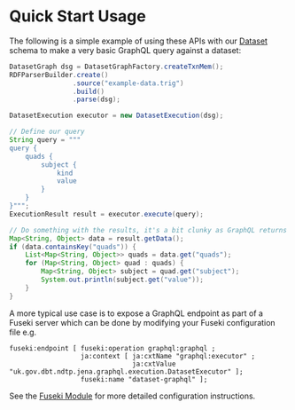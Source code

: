 # Quick Start Usage

The following is a simple example of using these APIs with our [Dataset](schemas.md#dataset) schema to make a very basic
GraphQL query against a dataset:

```java
DatasetGraph dsg = DatasetGraphFactory.createTxnMem();
RDFParserBuilder.create()
                .source("example-data.trig")
                .build()
                .parse(dsg);

DatasetExecution executor = new DatasetExecution(dsg);

// Define our query
String query = """
query {
    quads {
        subject {
            kind
            value
        }
    }
}""";
ExecutionResult result = executor.execute(query);

// Do something with the results, it's a bit clunky as GraphQL returns everything as a Map<String, Object>
Map<String, Object> data = result.getData();
if (data.containsKey("quads")) {
    List<Map<String, Object>> quads = data.get("quads");
    for (Map<String, Object> quad : quads) {
        Map<String, Object> subject = quad.get("subject");
        System.out.println(subject.get("value"));
    }
}
```

A more typical use case is to expose a GraphQL endpoint as part of a Fuseki server which can be done by modifying your
Fuseki configuration file e.g.

```ttl
fuseki:endpoint [ fuseki:operation graphql:graphql ;
                  ja:context [ ja:cxtName "graphql:executor" ;
                               ja:cxtValue "uk.gov.dbt.ndtp.jena.graphql.execution.DatasetExecutor" ];
                  fuseki:name "dataset-graphql" ];
```

See the [Fuseki Module](fuseki-module.md) for more detailed configuration instructions.


